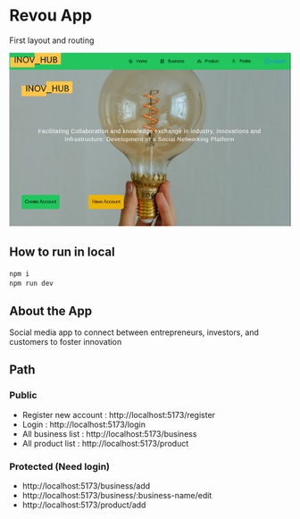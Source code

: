 # Revou App

First layout and routing

![Preview](./src/assets/preview.png)

## How to run in local

`npm i`  
`npm run dev`

## About the App

Social media app to connect between entrepreneurs, investors, and customers to foster innovation

## Path

### Public

- Register new account : http://localhost:5173/register
- Login : http://localhost:5173/login
- All business list : http://localhost:5173/business
- All product list : http://localhost:5173/product

### Protected (Need login)

- http://localhost:5173/business/add
- http://localhost:5173/business/:business-name/edit
- http://localhost:5173/product/add
